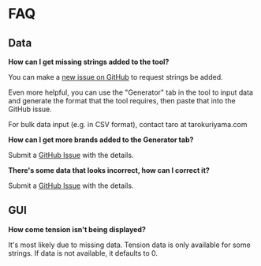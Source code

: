 # FAQ

## Data

**How can I get missing strings added to the tool?**

You can make a [new issue on GitHub](https://github.com/tkuriyama/uke-strings/issues) to request strings be added.

Even more helpful, you can use the "Generator" tab in the tool to input data and generate the format that the tool requires, then paste that into the GitHub issue.

For bulk data input (e.g. in CSV format), contact taro at tarokuriyama.com


**How can I get more brands added to the Generator tab?**


Submit a [GitHub Issue](https://github.com/tkuriyama/uke-strings/issues) with the details.


**There's some data that looks incorrect, how can I correct it?**

Submit a [GitHub Issue](https://github.com/tkuriyama/uke-strings/issues) with the details.


## GUI


**How come tension isn't being displayed?**

It's most likely due to missing data. Tension data is only available for some strings. If data is not available, it defaults to 0.

